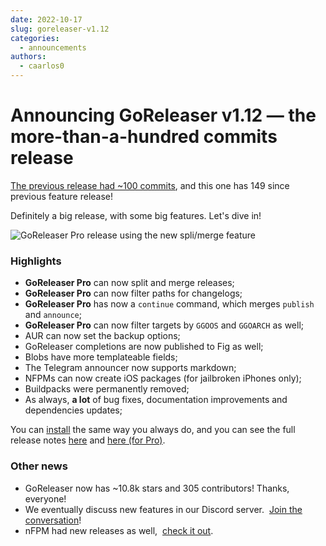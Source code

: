 ```yaml
---
date: 2022-10-17
slug: goreleaser-v1.12
categories:
  - announcements
authors:
  - caarlos0
---
```


# Announcing GoReleaser v1.12 — the more-than-a-hundred commits release

[The previous release had ~100 commits](./v1.11.md),
and this one has 149 since previous feature release!

<!-- more -->

Definitely a big release, with some big features. Let's dive in!

![GoReleaser Pro release using the new spli/merge feature](https://carlosbecker.com/posts/goreleaser-v1.12/picture.png)

### Highlights

- **GoReleaser Pro** can now split and merge releases;
- **GoReleaser Pro** can now filter paths for changelogs;
- **GoReleaser Pro** has now a `continue` command, which merges `publish` and
  `announce`;
- **GoReleaser Pro** can now filter targets by `GGOOS` and `GGOARCH` as well;
- AUR can now set the backup options;
- GoReleaser completions are now published to Fig as well;
- Blobs have more templateable fields;
- The Telegram announcer now supports markdown;
- NFPMs can now create iOS packages (for jailbroken iPhones only);
- Buildpacks were permanently removed;
- As always, **a lot** of bug fixes, documentation improvements and dependencies
  updates;

You can [install][] the same way you always do, and you can see the full release
notes [here][oss-rel] and [here (for Pro)][pro-rel].

[install]: https://goreleaser.com/install
[pro-rel]: https://github.com/goreleaser/goreleaser-pro/releases/tag/v1.12.0-pro
[oss-rel]: https://github.com/goreleaser/goreleaser/releases/tag/v1.12.0

### Other news

- GoReleaser now has ~10.8k stars and 305 contributors! Thanks, everyone!
- We eventually discuss new features in our Discord server. 
  [Join the conversation](https://discord.gg/RGEBtg8vQ6)!
- nFPM had new releases as well, 
  [check it out](https://github.com/goreleaser/nfpm/releases).
